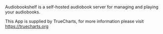 Audiobookshelf is a self-hosted audiobook server for managing and playing your audiobooks.

This App is supplied by TrueCharts, for more information please visit https://truecharts.org
